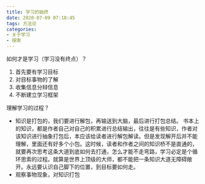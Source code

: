 ```yaml
---
title: 学习的始终
date: 2020-07-09 07:18:45
tags: 方法论
categories: 
- 关于学习
- 探索
---
```




如何才是学习（学习没有终点）？

1. 首先要有学习目标
2. 对目标事物的了解
3. 收集信息分辩信息
4. 不断建立学习框架

理解学习的过程？

- 知识是打包的，我们要进行解包，再输送到大脑，最后进行打包总结。
  书本上的知识，都是作者自己对自己的积累进行总结输出，往往是有些知识，作者对该知识进行抽象打包后，本应该给读者进行解包解读。但是发现解开后并不能理解，里面还有好多个小包。这时候，读者和作者之间的知识桥不是直通的，就要再次思考这条大道到底如何去打通，怎么才能不走弯路，学习必定是个循环思索的过程。就算是世界上顶级的大师，都不能把一条知识大道无障碍敞开。永远要认识自己脚下的位置，到目标要如何走。
- 观察事物现象，对知识打包

